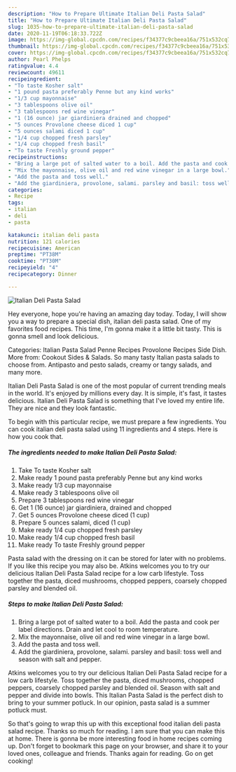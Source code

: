 ```yaml
---
description: "How to Prepare Ultimate Italian Deli Pasta Salad"
title: "How to Prepare Ultimate Italian Deli Pasta Salad"
slug: 1035-how-to-prepare-ultimate-italian-deli-pasta-salad
date: 2020-11-19T06:18:33.722Z
image: https://img-global.cpcdn.com/recipes/f34377c9cbeea16a/751x532cq70/italian-deli-pasta-salad-recipe-main-photo.jpg
thumbnail: https://img-global.cpcdn.com/recipes/f34377c9cbeea16a/751x532cq70/italian-deli-pasta-salad-recipe-main-photo.jpg
cover: https://img-global.cpcdn.com/recipes/f34377c9cbeea16a/751x532cq70/italian-deli-pasta-salad-recipe-main-photo.jpg
author: Pearl Phelps
ratingvalue: 4.4
reviewcount: 49611
recipeingredient:
- "To taste Kosher salt"
- "1 pound pasta preferably Penne but any kind works"
- "1/3 cup mayonnaise"
- "3 tablespoons olive oil"
- "3 tablespoons red wine vinegar"
- "1 (16 ounce) jar giardiniera drained and chopped"
- "5 ounces Provolone cheese diced 1 cup"
- "5 ounces salami diced 1 cup"
- "1/4 cup chopped fresh parsley"
- "1/4 cup chopped fresh basil"
- "To taste Freshly ground pepper"
recipeinstructions:
- "Bring a large pot of salted water to a boil. Add the pasta and cook per label directions. Drain and let cool to room temperature."
- "Mix the mayonnaise, olive oil and red wine vinegar in a large bowl."
- "Add the pasta and toss well."
- "Add the giardiniera, provolone, salami. parsley and basil: toss well and season with salt and pepper."
categories:
- Recipe
tags:
- italian
- deli
- pasta

katakunci: italian deli pasta 
nutrition: 121 calories
recipecuisine: American
preptime: "PT38M"
cooktime: "PT30M"
recipeyield: "4"
recipecategory: Dinner

---
```



![Italian Deli Pasta Salad](https://img-global.cpcdn.com/recipes/f34377c9cbeea16a/751x532cq70/italian-deli-pasta-salad-recipe-main-photo.jpg)

Hey everyone, hope you're having an amazing day today. Today, I will show you a way to prepare a special dish, italian deli pasta salad. One of my favorites food recipes. This time, I'm gonna make it a little bit tasty. This is gonna smell and look delicious.

Categories: Italian Pasta Salad Penne Recipes Provolone Recipes Side Dish. More from: Cookout Sides &amp; Salads. So many tasty Italian pasta salads to choose from. Antipasto and pesto salads, creamy or tangy salads, and many more.

Italian Deli Pasta Salad is one of the most popular of current trending meals in the world. It's enjoyed by millions every day. It is simple, it's fast, it tastes delicious. Italian Deli Pasta Salad is something that I've loved my entire life. They are nice and they look fantastic.


To begin with this particular recipe, we must prepare a few ingredients. You can cook italian deli pasta salad using 11 ingredients and 4 steps. Here is how you cook that.

<!--inarticleads1-->

##### The ingredients needed to make Italian Deli Pasta Salad:

1. Take To taste Kosher salt
1. Make ready 1 pound pasta preferably Penne but any kind works
1. Make ready 1/3 cup mayonnaise
1. Make ready 3 tablespoons olive oil
1. Prepare 3 tablespoons red wine vinegar
1. Get 1 (16 ounce) jar giardiniera, drained and chopped
1. Get 5 ounces Provolone cheese diced (1 cup)
1. Prepare 5 ounces salami, diced (1 cup)
1. Make ready 1/4 cup chopped fresh parsley
1. Make ready 1/4 cup chopped fresh basil
1. Make ready To taste Freshly ground pepper


Pasta salad with the dressing on it can be stored for later with no problems. If you like this recipe you may also be. Atkins welcomes you to try our delicious Italian Deli Pasta Salad recipe for a low carb lifestyle. Toss together the pasta, diced mushrooms, chopped peppers, coarsely chopped parsley and blended oil. 

<!--inarticleads2-->

##### Steps to make Italian Deli Pasta Salad:

1. Bring a large pot of salted water to a boil. Add the pasta and cook per label directions. Drain and let cool to room temperature.
1. Mix the mayonnaise, olive oil and red wine vinegar in a large bowl.
1. Add the pasta and toss well.
1. Add the giardiniera, provolone, salami. parsley and basil: toss well and season with salt and pepper.


Atkins welcomes you to try our delicious Italian Deli Pasta Salad recipe for a low carb lifestyle. Toss together the pasta, diced mushrooms, chopped peppers, coarsely chopped parsley and blended oil. Season with salt and pepper and divide into bowls. This Italian Pasta Salad is the perfect dish to bring to your summer potluck. In our opinion, pasta salad is a summer potluck must. 

So that's going to wrap this up with this exceptional food italian deli pasta salad recipe. Thanks so much for reading. I am sure that you can make this at home. There is gonna be more interesting food in home recipes coming up. Don't forget to bookmark this page on your browser, and share it to your loved ones, colleague and friends. Thanks again for reading. Go on get cooking!
